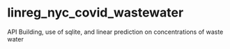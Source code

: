 # linreg_nyc_covid_wastewater
API Building, use of sqlite, and linear prediction on concentrations of waste water
